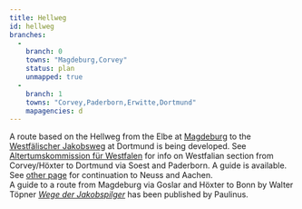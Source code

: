 ```yaml
---
title: Hellweg
id: hellweg
branches:
  -
    branch: 0
    towns: "Magdeburg,Corvey"
    status: plan
    unmapped: true
  -
    branch: 1
    towns: "Corvey,Paderborn,Erwitte,Dortmund"
    mapagencies: d
---
```


A route based on the Hellweg from the Elbe at [Magdeburg][0] to the [Westfälischer Jakobsweg][1] at Dortmund is being developed. See [Altertumskommission für Westfalen][2] for info on Westfalian section from Corvey/Höxter to Dortmund via Soest and Paderborn. A guide is available. See [other page][3] for continuation to Neuss and Aachen.  
A guide to a route from Magdeburg via Goslar and Höxter to Bonn by Walter Töpner [_Wege der Jakobspilger_][4] has been published by Paulinus.

[0]: sachsenanhalt.html
[1]: westfalen.html
[2]: http://www.lwl.org/LWL/Kultur/Altertumskommission/Jakobspilger/
[3]: dusseldorf.html
[4]: http://www.amazon.de/exec/obidos/ASIN/3790213160/europaischefe-21